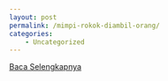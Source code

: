 ```yaml
---
layout: post
permalink: /mimpi-rokok-diambil-orang/
categories:
    - Uncategorized
---
```


[Baca Selengkapnya](/04)